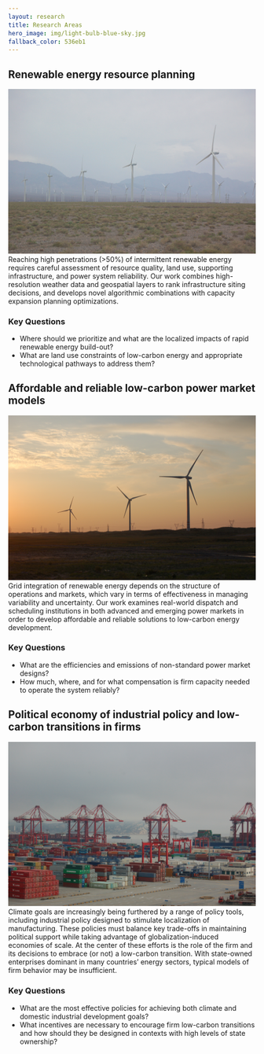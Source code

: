 ```yaml
---
layout: research
title: Research Areas
hero_image: img/light-bulb-blue-sky.jpg
fallback_color: 536eb1
---
```


## Renewable energy resource planning

![Windmills](img/possible_hero_photos/wind_bg.jpg)
Reaching high penetrations (>50%) of intermittent renewable energy requires careful assessment of resource quality, land use, supporting infrastructure, and power system reliability. Our work combines high-resolution weather data and geospatial layers to rank infrastructure siting decisions, and develops novel algorithmic combinations with capacity expansion planning optimizations.

### Key Questions
- Where should we prioritize and what are the localized impacts of rapid renewable energy build-out?
- What are land use constraints of low-carbon energy and appropriate technological pathways to address them?


## Affordable and reliable low-carbon power market models

![Windmills](img/possible_hero_photos/DSC_8677.JPG)
Grid integration of renewable energy depends on the structure of operations and markets, which vary in terms of effectiveness in managing variability and uncertainty. Our work examines real-world dispatch and scheduling institutions in both advanced and emerging power markets in order to develop affordable and reliable solutions to low-carbon energy development.

### Key Questions
- What are the efficiencies and emissions of non-standard power market designs?
- How much, where, and for what compensation is firm capacity needed to operate the system reliably?


## Political economy of industrial policy and low-carbon transitions in firms

![Cargo ships](img/possible_hero_photos/DSC_8047.JPG)
Climate goals are increasingly being furthered by a range of policy tools, including industrial policy designed to stimulate localization of manufacturing. These policies must balance key trade-offs in maintaining political support while taking advantage of globalization-induced economies of scale. At the center of these efforts is the role of the firm and its decisions to embrace (or not) a low-carbon transition. With state-owned enterprises dominant in many countries’ energy sectors, typical models of firm behavior may be insufficient.

### Key Questions
- What are the most effective policies for achieving both climate and domestic industrial development goals?
- What incentives are necessary to encourage firm low-carbon transitions and how should they be designed in contexts with high levels of state ownership?

